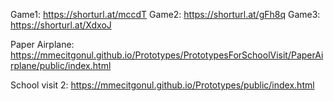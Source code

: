 Game1: https://shorturl.at/mccdT
Game2: https://shorturl.at/gFh8q
Game3: https://shorturl.at/XdxoJ

Paper Airplane: https://mmecitgonul.github.io/Prototypes/PrototypesForSchoolVisit/PaperAirplane/public/index.html

School visit 2: https://mmecitgonul.github.io/Prototypes/public/index.html
